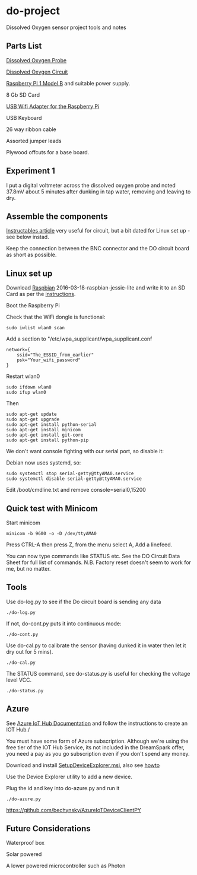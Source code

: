 # do-project
Dissolved Oxygen sensor project tools and notes

## Parts List

[Dissolved Oxygen Probe](http://www.atlas-scientific.com/product_pages/probes/do_probe.html)

[Dissolved Oxygen Circuit](http://www.atlas-scientific.com/product_pages/circuits/ezo_do.html)

[Raspberry PI 1 Model B](https://www.raspberrypi.org/products/model-b/) and suitable power supply.

8 Gb SD Card

[USB Wifi Adapter for the Raspberry Pi](http://www.amazon.co.uk/USB-Wifi-Adapter-Raspberry-Pi/dp/B00EZOQFHO)

USB Keyboard

26 way ribbon cable

Assorted jumper leads

Plywood offcuts for a base board.

## Experiment 1

I put a digital voltmeter across the dissolved oxygen probe and noted
37.8mV about 5 minutes after dunking in tap water, removing and
leaving to dry.

## Assemble the components

[Instructables article](http://www.instructables.com/id/Plotly-Atlas-Scientific-Graph-Real-Time-Dissolved-/)
very useful for circuit, but a bit dated for Linux set up - see below instad.

Keep the connection between the BNC connector and the DO circuit board
as short as possible.

## Linux set up

Download [Raspbian](https://www.raspberrypi.org/downloads/)
2016-03-18-raspbian-jessie-lite and write it to an SD Card as per the
[instructions](https://www.raspberrypi.org/documentation/installation/installing-images/README.md).

Boot the Raspberry Pi

Check that the WiFi dongle is functional:

	sudo iwlist wlan0 scan

Add a section to "/etc/wpa_supplicant/wpa_supplicant.conf

	network={
		ssid="The_ESSID_from_earlier"
		psk="Your_wifi_password"
	}

Restart wlan0

	sudo ifdown wlan0
	sudo ifup wlan0
	
Then

	sudo apt-get update
	sudo apt-get upgrade
	sudo apt-get install python-serial
	sudo apt-get install minicom
	sudo apt-get install git-core
	sudo apt-get install python-pip

We don't want console fighting with our serial port, so disable it:

Debian now uses systemd, so:

	sudo systemctl stop serial-getty@ttyAMA0.service
	sudo systemctl disable serial-getty@ttyAMA0.service

Edit /boot/cmdline.txt and remove console=serial0,15200 

## Quick test with Minicom

Start minicom

	minicom -b 9600 -o -D /dev/ttyAMA0
	
Press CTRL-A then press Z, from the menu select A, Add a linefeed.

You can now type commands like STATUS etc. See the DO Circuit Data
Sheet for full list of commands. N.B. Factory reset doesn't seem to
work for me, but no matter.

## Tools

Use do-log.py to see if the Do circuit board is sending any data

	./do-log.py

If not, do-cont.py puts it into continuous mode:

	./do-cont.py
	
Use do-cal.py to calibrate the sensor (having dunked it in water then
let it dry out for 5 mins).

	./do-cal.py
	
The STATUS command, see do-status.py is useful for checking the
voltage level VCC.

	./do-status.py
	
## Azure

See [Azure IoT Hub Documentation](https://azure.microsoft.com/en-gb/documentation/services/iot-hub/)
and follow the instructions to create an IOT Hub./

You must have some form of Azure subscription. Although we're using
the free tier of the IOT Hub Service, its not included in the
DreamSpark offer, you need a pay as you go subscription even if you
don't spend any money.

Download and install
[SetupDeviceExplorer.msi](https://github.com/Azure/azure-iot-sdks/releases),
also see
[howto](https://github.com/Azure/azure-iot-sdks/blob/master/tools/DeviceExplorer/doc/how_to_use_device_explorer.md)

Use the Device Explorer utility to add a new device.

Plug the id and key into do-azure.py and run it

	./do-azure.py
	
https://github.com/bechynsky/AzureIoTDeviceClientPY

## Future Considerations

Waterproof box

Solar powered

A lower powered microcontroller such as Photon
